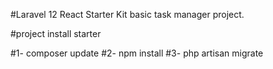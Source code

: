 #Laravel 12 React Starter Kit basic task manager project.

#project install starter

#1- composer update
#2- npm install
#3- php artisan migrate
